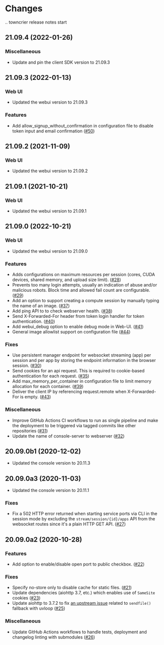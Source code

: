 Changes
=======

<!--
    You should *NOT* be adding new change log entries to this file, this
    file is managed by towncrier. You *may* edit previous change logs to
    fix problems like typo corrections or such.

    To add a new change log entry, please refer
    https://pip.pypa.io/en/latest/development/contributing/#news-entries

    We named the news folder "changes".

    WARNING: Don't drop the last line!
-->

.. towncrier release notes start


## 21.09.4 (2022-01-26)

### Miscellaneous
* Update and pin the client SDK version to 21.09.3


## 21.09.3 (2022-01-13)

### Web UI
* Updated the webui version to 21.09.3

### Features
* Add allow_signup_without_confirmation in configuration file to disable token input and email confirmation ([#50](https://github.com/lablup/backend.ai-webserver/issues/50))


## 21.09.2 (2021-11-09)

### Web UI
* Updated the webui version to 21.09.2


## 21.09.1 (2021-10-21)

### Web UI
* Updated the webui version to 21.09.1


## 21.09.0 (2022-10-21)

### Web UI
* Updated the webui version to 21.09.0

### Features
* Adds configurations on maximum resources per session (cores, CUDA devices, shared memory, and upload size limit). ([#28](https://github.com/lablup/backend.ai-webserver/issues/28))
* Prevents too many login attempts, usually an indication of abuse and/or malicious robots. Block time and allowed fail count are configurable. ([#29](https://github.com/lablup/backend.ai-webserver/issues/29))
* Add an option to support creating a compute session by manually typing the name of an image. ([#37](https://github.com/lablup/backend.ai-webserver/issues/37))
* Add ping API to to check webserver health. ([#38](https://github.com/lablup/backend.ai-webserver/issues/38))
* Send X-Forwarded-For header from token login handler for token authentication. ([#40](https://github.com/lablup/backend.ai-webserver/issues/40))
* Add webui_debug option to enable debug mode in Web-UI. ([#41](https://github.com/lablup/backend.ai-webserver/issues/41))
* General image allowlist support on configuration file ([#44](https://github.com/lablup/backend.ai-webserver/issues/44))

### Fixes
* Use persistent manager endpoint for websocket streaming (app) per session and per app by storing the endpoint information in the browser session. ([#30](https://github.com/lablup/backend.ai-webserver/issues/30))
* Send cookies for an api request. This is required to cookie-based authentication for each request. ([#35](https://github.com/lablup/backend.ai-webserver/issues/35))
* Add max_memory_per_container in configuration file to limit memory allocation for each container. ([#39](https://github.com/lablup/backend.ai-webserver/issues/39))
* Deliver the client IP by referencing request.remote  when X-Forwarded-For is empty. ([#43](https://github.com/lablup/backend.ai-webserver/issues/43))

### Miscellaneous
* Improve GitHub Actions CI workflows to run as single pipeline and make the deployment to be triggered via tagged commits like other repositories ([#31](https://github.com/lablup/backend.ai-webserver/issues/31))
* Update the name of console-server to webserver ([#32](https://github.com/lablup/backend.ai-webserver/issues/32))


## 20.09.0b1 (2020-12-02)

* Updated the console version to 20.11.3


## 20.09.0a3 (2020-11-03)

* Updated the console version to 20.11.1

### Fixes
* Fix a 502 HTTP error returned when starting service ports via CLI in the session mode by excluding the `stream/session/{id}/apps` API from the websocket routes since it's a plain HTTP GET API. ([#27](https://github.com/lablup/backend.ai-console-server/issues/27))


## 20.09.0a2 (2020-10-28)

### Features
* Add option to enable/disable open port to public checkbox. ([#22](https://github.com/lablup/backend.ai-console-server/issues/22))

### Fixes
* Specify no-store only to disable cache for static files. ([#21](https://github.com/lablup/backend.ai-console-server/issues/21))
* Update dependencies (aiohttp 3.7, etc.) which enables use of `SameSite` cookies ([#23](https://github.com/lablup/backend.ai-console-server/issues/23))
* Update aiohttp to 3.7.2 to fix [an upstream issue](https://github.com/aio-libs/aiohttp/issue/5149) related to `sendfile()` fallback with uvloop ([#25](https://github.com/lablup/backend.ai-console-server/issues/25))

### Miscellaneous
* Update GitHub Actions workflows to handle tests, deployment and changelog linting with submodules ([#26](https://github.com/lablup/backend.ai-console-server/issues/26))
